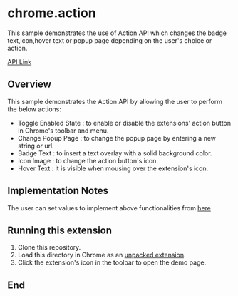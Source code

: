 # chrome.action

This sample demonstrates the use of Action API which changes the badge text,icon,hover text or popup page depending on the user's choice or action.

[API Link](https://developer.chrome.com/docs/extensions/reference/action/)

## Overview

This sample demonstrates the Action API by allowing the user to perform the below actions:

- Toggle Enabled State : to enable or disable the extensions' action button in Chrome's toolbar and menu.
- Change Popup Page : to change the popup page by entering a new string or url.
- Badge Text : to insert a text overlay with a solid background color.
- Icon Image : to change the action button's icon.
- Hover Text : it is visible when mousing over the extension's icon.

## Implementation Notes

The user can set values to implement above functionalities from [here](demo/index.html)

## Running this extension

1. Clone this repository.
2. Load this directory in Chrome as an [unpacked extension](https://developer.chrome.com/docs/extensions/mv3/getstarted/development-basics/#load-unpacked).
3. Click the extension's icon in the toolbar to open the demo page.

## End
